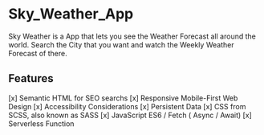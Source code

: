 # Sky_Weather_App

Sky Weather is a App that lets you see the Weather Forecast all around the world. Search the City that you want and watch the Weekly Weather Forecast of there.

## Features

[x] Semantic HTML for SEO searchs
[x] Responsive Mobile-First Web Design
[x] Accessibility Considerations
[x] Persistent Data
[x] CSS from SCSS, also known as SASS
[x] JavaScript ES6 / Fetch ( Async / Await)
[x] Serverless Function
